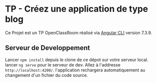 # TP - Créez une application de type blog

Ce Projet est un TP OpenClassRoom réalisé via [Angular CLI](https://github.com/angular/angular-cli) version 7.3.9.

## Serveur de Developpement

Lancer `npm install` depuis le clone de ce dépot sur votre serveur local.
lancer `ng serve` pour le serveur de dev. Allez à l'addresse `http://localhost:4200/`. l'application rechargera automatiquement au changement d'un fichier du code source.
